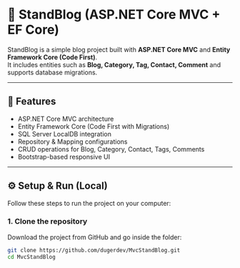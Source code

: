 # 📝 StandBlog (ASP.NET Core MVC + EF Core)

StandBlog is a simple blog project built with **ASP.NET Core MVC** and **Entity Framework Core (Code First)**.  
It includes entities such as **Blog, Category, Tag, Contact, Comment** and supports database migrations.

---

## 🚀 Features
- ASP.NET Core MVC architecture
- Entity Framework Core (Code First with Migrations)
- SQL Server LocalDB integration
- Repository & Mapping configurations
- CRUD operations for Blog, Category, Contact, Tags, Comments
- Bootstrap-based responsive UI

---

## ⚙️ Setup & Run (Local)

Follow these steps to run the project on your computer:

### 1️. Clone the repository
Download the project from GitHub and go inside the folder:
```bash
git clone https://github.com/dugerdev/MvcStandBlog.git
cd MvcStandBlog
